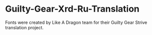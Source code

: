 # Guilty-Gear-Xrd-Ru-Translation
Fonts were created by Like A Dragon team for their Guilty Gear Strive translation project.
